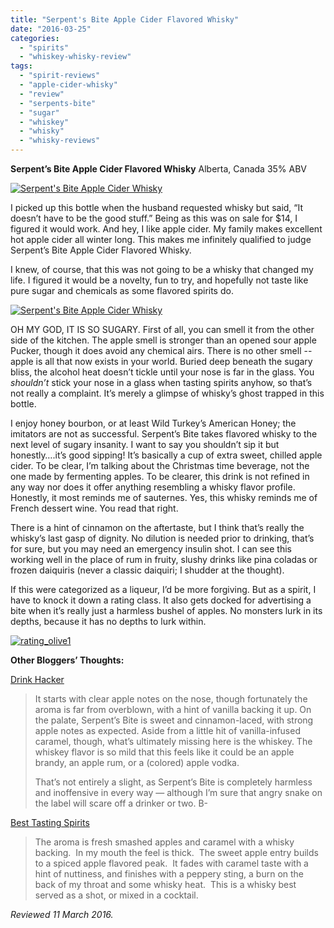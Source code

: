 ```yaml
---
title: "Serpent's Bite Apple Cider Flavored Whisky"
date: "2016-03-25"
categories: 
  - "spirits"
  - "whiskey-whisky-review"
tags: 
  - "spirit-reviews"
  - "apple-cider-whisky"
  - "review"
  - "serpents-bite"
  - "sugar"
  - "whiskey"
  - "whisky"
  - "whisky-reviews"
---
```


**Serpent’s Bite Apple Cider Flavored Whisky** Alberta, Canada 35% ABV

[![Serpent's Bite Apple Cider Whisky](http://s3.amazonaws.com/thegourmez-wpmedia/2016/03/Serpents-Biite--383x500.jpg)](http://s3.amazonaws.com/thegourmez-wpmedia/2016/03/Serpents-Biite-.jpg)

I picked up this bottle when the husband requested whisky but said, “It doesn’t have to be the good stuff.” Being as this was on sale for $14, I figured it would work. And hey, I like apple cider. My family makes excellent hot apple cider all winter long. This makes me infinitely qualified to judge Serpent’s Bite Apple Cider Flavored Whisky.

I knew, of course, that this was not going to be a whisky that changed my life. I figured it would be a novelty, fun to try, and hopefully not taste like pure sugar and chemicals as some flavored spirits do.

[![Serpent's Bite Apple Cider Whisky](http://s3.amazonaws.com/thegourmez-wpmedia/2016/03/Serpents-Bite-02-386x500.jpg)](http://s3.amazonaws.com/thegourmez-wpmedia/2016/03/Serpents-Bite-02.jpg)

OH MY GOD, IT IS SO SUGARY. First of all, you can smell it from the other side of the kitchen. The apple smell is stronger than an opened sour apple Pucker, though it does avoid any chemical airs. There is no other smell -- apple is all that now exists in your world. Buried deep beneath the sugary bliss, the alcohol heat doesn’t tickle until your nose is far in the glass. You _shouldn’t_ stick your nose in a glass when tasting spirits anyhow, so that’s not really a complaint. It’s merely a glimpse of whisky’s ghost trapped in this bottle.

I enjoy honey bourbon, or at least Wild Turkey’s American Honey; the imitators are not as successful. Serpent’s Bite takes flavored whisky to the next level of sugary insanity. I want to say you shouldn’t sip it but honestly….it’s good sipping! It’s basically a cup of extra sweet, chilled apple cider. To be clear, I’m talking about the Christmas time beverage, not the one made by fermenting apples. To be clearer, this drink is not refined in any way nor does it offer anything resembling a whisky flavor profile. Honestly, it most reminds me of sauternes. Yes, this whisky reminds me of French dessert wine. You read that right.

There is a hint of cinnamon on the aftertaste, but I think that’s really the whisky’s last gasp of dignity. No dilution is needed prior to drinking, that’s for sure, but you may need an emergency insulin shot. I can see this working well in the place of rum in fruity, slushy drinks like pina coladas or frozen daiquiris (never a classic daiquiri; I shudder at the thought).

If this were categorized as a liqueur, I’d be more forgiving. But as a spirit, I have to knock it down a rating class. It also gets docked for advertising a bite when it’s really just a harmless bushel of apples. No monsters lurk in its depths, because it has no depths to lurk within.

[![rating_olive1](http://s3.amazonaws.com/thegourmez-wpmedia/2009/04/rating_olive1.gif)](http://s3.amazonaws.com/thegourmez-wpmedia/2009/04/rating_olive1.gif)

**Other Bloggers’ Thoughts:**

[Drink Hacker](http://www.drinkhacker.com/2016/01/30/review-serpents-bit-apple-cider-flavored-whisky/)

> It starts with clear apple notes on the nose, though fortunately the aroma is far from overblown, with a hint of vanilla backing it up. On the palate, Serpent’s Bite is sweet and cinnamon-laced, with strong apple notes as expected. Aside from a little hit of vanilla-infused caramel, though, what’s ultimately missing here is the whiskey. The whiskey flavor is so mild that this feels like it could be an apple brandy, an apple rum, or a (colored) apple vodka.
> 
> That’s not entirely a slight, as Serpent’s Bite is completely harmless and inoffensive in every way — although I’m sure that angry snake on the label will scare off a drinker or two. B-

[Best Tasting Spirits](http://www.besttastingspirits.com/review-serpents-bite-apple-cider-whisky/)

> The aroma is fresh smashed apples and caramel with a whisky backing.  In my mouth the feel is thick.  The sweet apple entry builds to a spiced apple flavored peak.  It fades with caramel taste with a hint of nuttiness, and finishes with a peppery sting, a burn on the back of my throat and some whisky heat.  This is a whisky best served as a shot, or mixed in a cocktail.

_Reviewed 11 March 2016._
